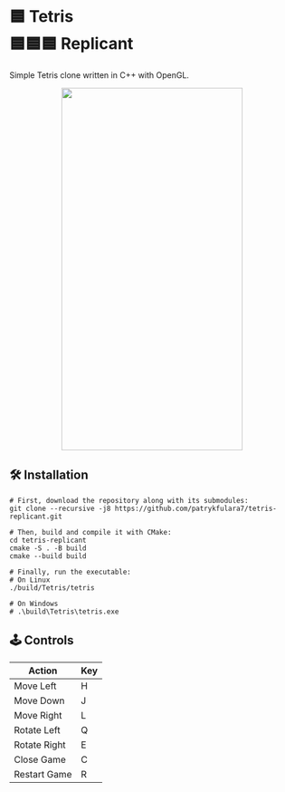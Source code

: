 <h1>
󠁝󠁛󠁛󠁛🟦 Tetris <br />
🟦🟦🟦 Replicant
</h1>

Simple Tetris clone written in C++ with OpenGL.

<p align="center">
	<img width="320" height="640" src="https://imgur.com/tpitYAX.png">
</p>

## 🛠️ Installation

```
# First, download the repository along with its submodules:
git clone --recursive -j8 https://github.com/patrykfulara7/tetris-replicant.git

# Then, build and compile it with CMake:
cd tetris-replicant
cmake -S . -B build
cmake --build build

# Finally, run the executable:
# On Linux
./build/Tetris/tetris

# On Windows
# .\build\Tetris\tetris.exe
```

## 🕹️ Controls

| Action         | Key   |
|----------------|-------|
| Move Left      | H     |
| Move Down      | J     |
| Move Right     | L     |
| Rotate Left    | Q     |
| Rotate Right   | E     |
| Close Game     | C     |
| Restart Game   | R     |
